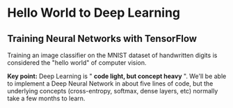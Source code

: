 # **Hello World to Deep Learning**
## Training Neural Networks with TensorFlow
Training an image classifier on the MNIST dataset of handwritten digits is considered the "hello world" of computer vision.

**Key point:** Deep Learning is " **code light, but concept heavy** ". We'll be able to implement a Deep Neural Network in about five lines of code, but the underlying concepts (cross-entropy, softmax, dense layers, etc) normally take a few months to learn.

